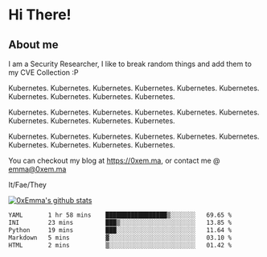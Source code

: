 # Hi There!

## About me
I am a Security Researcher, I like to break random things and add them to my CVE Collection :P 

Kubernetes. Kubernetes. Kubernetes. Kubernetes. Kubernetes. Kubernetes. Kubernetes. Kubernetes. Kubernetes. Kubernetes.

Kubernetes. Kubernetes. Kubernetes. Kubernetes. Kubernetes. Kubernetes. Kubernetes. Kubernetes. Kubernetes. Kubernetes.

Kubernetes. Kubernetes. Kubernetes. Kubernetes. Kubernetes. Kubernetes. Kubernetes. Kubernetes. Kubernetes. Kubernetes.

You can checkout my blog at https://0xem.ma, or contact me @ [emma@0xem.ma](mailto:emma@0xem.ma)

It/Fae/They

[![0xEmma's github stats](https://github-readme-stats.vercel.app/api?username=0xEmma&count_private=true&show_icons=true&theme=gruvbox)](https://github.com/0xEmma)
<!--START_SECTION:waka-->

```txt
YAML       1 hr 58 mins    █████████████████▒░░░░░░░   69.65 %
INI        23 mins         ███▒░░░░░░░░░░░░░░░░░░░░░   13.85 %
Python     19 mins         ███░░░░░░░░░░░░░░░░░░░░░░   11.64 %
Markdown   5 mins          ▓░░░░░░░░░░░░░░░░░░░░░░░░   03.10 %
HTML       2 mins          ▒░░░░░░░░░░░░░░░░░░░░░░░░   01.42 %
```

<!--END_SECTION:waka-->
